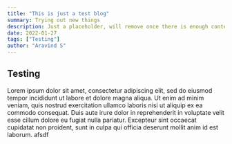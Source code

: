```yaml
---
title: "This is just a test blog"
summary: Trying out new things
description: Just a placeholder, will remove once there is enough content to fill the screen
date: 2022-01-27
tags: ["Testing"]
author: "Aravind S"
---
```


## Testing

Lorem ipsum dolor sit amet, consectetur adipiscing elit, sed do eiusmod tempor incididunt ut labore et dolore magna aliqua. Ut enim ad minim veniam, quis nostrud exercitation ullamco laboris nisi ut aliquip ex ea commodo consequat. Duis aute irure dolor in reprehenderit in voluptate velit esse cillum dolore eu fugiat nulla pariatur. Excepteur sint occaecat cupidatat non proident, sunt in culpa qui officia deserunt mollit anim id est laborum. afsdf